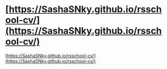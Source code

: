 [https://SashaSNky.github.io/rsschool-cv/](https://SashaSNky.github.io/rsschool-cv/)
=======
[https://SashaSNky.github.io/rsschool-cv/](https://SashaSNky.github.io/rsschool-cv/)